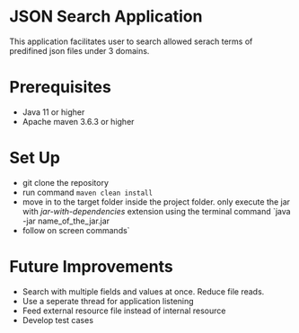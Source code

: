 # JSON Search Application
This application facilitates user to search allowed serach terms of predifined json files under 3 domains.

# Prerequisites
* Java 11 or higher
* Apache maven 3.6.3 or higher 

# Set Up
* git clone the repository
* run command `maven clean install`
* move in to the target folder inside the project folder. only execute the jar with *jar-with-dependencies* extension using the terminal command `java -jar name_of_the_jar.jar
* follow on screen commands`

# Future Improvements
* Search with multiple fields and values at once. Reduce file reads.
* Use a seperate thread for application listening
* Feed external resource file instead of internal resource
* Develop test cases

